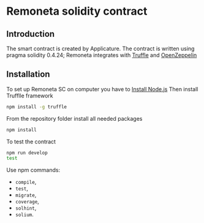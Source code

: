 

# Remoneta solidity contract

## Introduction

The smart contract is created  by  Applicature.
The contract is written using pragma solidity 0.4.24;  Remoneta integrates with [Truffle](https://github.com/ConsenSys/truffle) and [OpenZeppelin](https://github.com/OpenZeppelin/openzeppelin-solidity)

## Installation

To set up Remoneta SC  on  computer   you have to   [Install Node.js](https://nodejs.org/en/download/)
Then install Trufflle  framework
```sh
npm install -g truffle
```
From the repository folder install all  needed packages
```sh
npm install
```
To test the contract
```sh
npm run develop
test
```
Use npm commands:
 - `compile`,
 - `test`,
 - `migrate`,
 - `coverage`,
 - `solhint`,
 - `solium`.